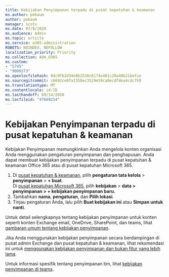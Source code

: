 ```yaml
---
title: Kebijakan Penyimpanan terpadu di pusat kepatuhan & keamanan
ms.author: pebaum
author: pebaum
manager: scotv
ms.date: 07/8/2020
ms.audience: Admin
ms.topic: article
ms.service: o365-administration
ROBOTS: NOINDEX, NOFOLLOW
localization_priority: Priority
ms.collection: Adm_O365
ms.custom:
- "5745"
- "9000273"
ms.openlocfilehash: 0dc9fb2d34e8b2538c6174e401c20a40b216efce
ms.sourcegitcommit: c6692ce0fa1358ec3529e59ca0ecdfdea4cdc759
ms.translationtype: MT
ms.contentlocale: id-ID
ms.lasthandoff: 09/14/2020
ms.locfileid: "47669214"
---
```

# <a name="unified-retention-policies-in-the-security--compliance-center"></a>Kebijakan Penyimpanan terpadu di pusat kepatuhan & keamanan

Kebijakan Penyimpanan memungkinkan Anda mengelola konten organisasi Anda menggunakan pengaturan penyimpanan dan penghapusan. Anda dapat membuat kebijakan penyimpanan terpadu di pusat kepatuhan & keamanan Office 365 atau di pusat kepatuhan Microsoft 365. 

1. Di [pusat kepatuhan & keamanan](https://go.microsoft.com/fwlink/p/?linkid=2077143), pilih **pengaturan tata kelola**  >  **penyimpanan**  >  **+ buat**. <br/>
    Di [pusat kepatuhan Microsoft 365](https://go.microsoft.com/fwlink/p/?linkid=2077149), pilih **kebijakan**  >  **data > penyimpanan > + kebijakan penyimpanan baru.**
2. Tambahkan **nama**, **pengaturan**, dan **Pilih lokasi**.
3. Tinjau pengaturan Anda, lalu pilih **Buat kebijakan ini** atau **Simpan untuk nanti**.  
      
Untuk detail selengkapnya tentang kebijakan penyimpanan untuk konten seperti konten Exchange email, OneDrive, SharePoint, dan teams, lihat [gambaran umum tentang kebijakan penyimpanan](https://go.microsoft.com/fwlink/?linkid=2127785).  
    
Jika Anda menggunakan kebijakan penyimpanan secara berdampingan di pusat admin Exchange dan pusat kepatuhan & keamanan, lihat rekomendasi ini untuk [menggunakan kebijakan penyimpanan dan bukan fitur yang lebih lama](https://docs.microsoft.com/microsoft-365/compliance/retention-policies?view=o365-worldwide#use-a-retention-policy-instead-of-older-features).  
    
Untuk informasi spesifik tentang penyimpanan tim, lihat [kebijakan penyimpanan di teams](https://docs.microsoft.com/microsoftteams/retention-policies).